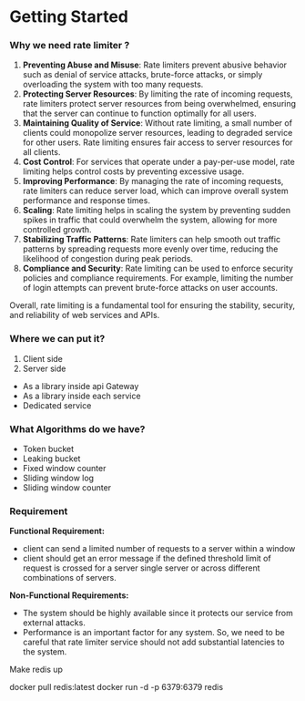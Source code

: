 # Getting Started

### Why we need rate limiter ?

1. **Preventing Abuse and Misuse**: Rate limiters prevent abusive behavior such as denial of service attacks, brute-force attacks, or simply overloading the system with too many requests.
2. **Protecting Server Resources**: By limiting the rate of incoming requests, rate limiters protect server resources from being overwhelmed, ensuring that the server can continue to function optimally for all users.
3. **Maintaining Quality of Service**: Without rate limiting, a small number of clients could monopolize server resources, leading to degraded service for other users. Rate limiting ensures fair access to server resources for all clients.
4. **Cost Control**: For services that operate under a pay-per-use model, rate limiting helps control costs by preventing excessive usage.
5. **Improving Performance**: By managing the rate of incoming requests, rate limiters can reduce server load, which can improve overall system performance and response times.
6. **Scaling**: Rate limiting helps in scaling the system by preventing sudden spikes in traffic that could overwhelm the system, allowing for more controlled growth.
7. **Stabilizing Traffic Patterns**: Rate limiters can help smooth out traffic patterns by spreading requests more evenly over time, reducing the likelihood of congestion during peak periods.
8. **Compliance and Security**: Rate limiting can be used to enforce security policies and compliance requirements. For example, limiting the number of login attempts can prevent brute-force attacks on user accounts.

Overall, rate limiting is a fundamental tool for ensuring the stability, security, and reliability of web services and APIs.

### Where we can put it?

1. Client side
2. Server side
- As a library inside api Gateway 
- As a library inside each service
- Dedicated service


### What Algorithms do we have?
- Token bucket
- Leaking bucket
- Fixed window counter
- Sliding window log
- Sliding window counter


### Requirement

**Functional Requirement:**
- client can send a limited number of requests to a server within a window
- client should get an error message if the defined threshold limit of request is crossed for a server single server or across different combinations of servers.

**Non-Functional Requirements:**

- The system should be highly available since it protects our service from external attacks.
- Performance is an important factor for any system. So, we need to be careful that rate limiter service should not add substantial latencies to the system.


Make redis up


docker pull redis:latest
docker run -d -p 6379:6379 redis

